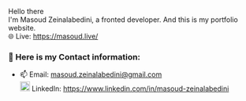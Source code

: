 Hello there </br>
I'm Masoud Zeinalabedini, a fronted developer.
And this is my portfolio website.
</br>
:globe_with_meridians: Live: https://masoud.live/

### :high_brightness: Here is my Contact information:


- 📫 Email: masoud.zeinalabedini@gmail.com </br>
<img src="https://raw.githubusercontent.com/Masoud-z/Masoud-z/8b5163f78fdb223d5244fdf50a42f06e06aed444/291709_logo_linked%20in_social%20network_social_social%20media_icon.svg" title="LinkedIn" alt="LinkedIn" width="20" height="20" /> LinkedIn: https://www.linkedin.com/in/masoud-zeinalabedini 

